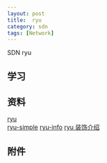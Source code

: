 ```yaml
---
layout: post
title:  ryu
category: sdn
tags: [Network]
---
```


SDN    ryu

## 学习

## 资料

   [ryu](http://ryu.readthedocs.io/en/latest/)    
   [ryu-simple](http://ryu.readthedocs.io/en/latest/writing_ryu_app.html)
   [ryu-info](http://osrg.github.io/ryu-book/en/html/)
   [ryu 装饰介绍](http://blog.csdn.net/yugongpeng_blog/article/details/45842935)

## 附件


